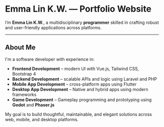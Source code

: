 # Emma Lin K.W. — Portfolio Website
I’m **Emma Lin K.W.**, a multidisciplinary **programmer** skilled in crafting robust and user-friendly applications across platforms.

---

## About Me

I'm a software developer with experience in:

- **Frontend Development** – modern UI with Vue.js, Tailwind CSS, Bootstrap 4
- **Backend Development** – scalable APIs and logic using Laravel and PHP
- **Mobile App Development** – cross-platform apps using Flutter
- **Desktop App Development** – Native and hybrid apps using modern frameworks
- **Game Development** – Gameplay programming and prototyping using **Godot** and **Phaser.js**

My goal is to build thoughtful, maintainable, and elegant solutions across web, mobile, and desktop platforms.
